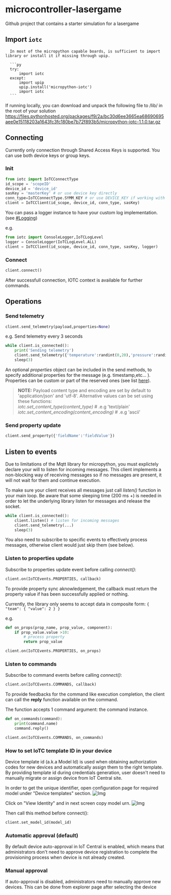 # microcontroller-lasergame
Github project that contains a starter simulation for a lasergame

## Import ``iotc``
      In most of the micropython capable boards, is sufficient to import library or install it if missing through upip.

      ```py
      try:
          import iotc
      except:
          import upip
          upip.install('micropython-iotc')
          import iotc
      ```

If running locally, you can download and unpack the following file to /lib/ in the root of your solution
https://files.pythonhosted.org/packages/f9/2a/bc30d6ee3665ea68690695aee0e15118203a1643fc3fc180be7b72f893b5/micropython-iotc-1.1.0.tar.gz

## Connecting
Currently only connection through Shared Access Keys is supported.
You can use both device keys or group keys.

### Init
```py
from iotc import IoTCConnectType
id_scope = 'scopeID'
device_id = 'device_id'
sasKey = 'masterKey' # or use device key directly
conn_type=IoTCConnectType.SYMM_KEY # or use DEVICE_KEY if working with device keys
client = IoTCClient(id_scope, device_id, conn_type, sasKey)
```

You can pass a logger instance to have your custom log implementation. (see [#Logging](#logging))

e.g.

```py
from iotc import ConsoleLogger,IoTCLogLevel
logger = ConsoleLogger(IoTCLogLevel.ALL)
client = IoTCClient(id_scope, device_id, conn_type, sasKey, logger)
```

### Connect

```py
client.connect()
```
After successfull connection, IOTC context is available for further commands.

## Operations

### Send telemetry

```py
client.send_telemetry(payload,properties=None)
```

e.g. Send telemetry every 3 seconds
```py
while client.is_connected():
    print('Sending telemetry')
    client.send_telemetry({'temperature':randint(0,20),'pressure':randint(0,20),'acceleration':{'x':randint(0,20),'y':randint(0,20)}})
    sleep(3)
```
An optional *properties* object can be included in the send methods, to specify additional properties for the message (e.g. timestamp,etc... ).
Properties can be custom or part of the reserved ones (see list [here](https://github.com/Azure/azure-iot-sdk-csharp/blob/master/iothub/device/src/MessageSystemPropertyNames.cs#L36)).

> **NOTE:** Payload content type and encoding are set by default to 'application/json' and 'utf-8'. Alternative values can be set using these functions:<br/>
_iotc.set_content_type(content_type)_ # .e.g 'text/plain'
_iotc.set_content_encoding(content_encoding)_ # .e.g 'ascii'
        
### Send property update
```py
client.send_property({'fieldName':'fieldValue'})
```

## Listen to events
Due to limitations of the Mqtt library for micropython, you must explictely declare your will to listen for incoming messages. This client implements a non-blocking way of receiving messages so if no messages are present, it will not wait for them and continue execution.

To make sure your client receives all messages just call _listen()_ function in your main loop. Be aware that some sleeping time (200 ms +) is needed in order to let the underlying library listen for messages and release the socket.

  ```py
  while client.is_connected():
      client.listen() # listen for incoming messages
      client.send_telemetry(...)
      sleep(3)
  ```
  You also need to subscribe to specific events to effectively process messages, otherwise client would just skip them (see below).

### Listen to properties update
Subscribe to properties update event before calling _connect()_:
```py
client.on(IoTCEvents.PROPERTIES, callback)
```
To provide property sync aknowledgement, the callback must return the 
property value if has been successfully applied or nothing.

Currently, the library only seems to accept data in composite form: 
`{ "team": { "value": 2 } }`

e.g.
```py
def on_props(prop_name, prop_value, component):
    if prop_value.value >10:
        # process property
        return prop_value

client.on(IoTCEvents.PROPERTIES, on_props)
```

### Listen to commands
Subscribe to command events before calling _connect()_:
```py
client.on(IoTCEvents.COMMANDS, callback)
```
To provide feedbacks for the command like execution completion, the client can call the **reply** function available on the command.

The function accepts 1 command argument: the command instance.
```py
def on_commands(command):
    print(command.name)
    command.reply()

client.on(IoTCEvents.COMMANDS, on_commands)
  ```

### How to set IoTC template ID in your device
Device template id (a.k.a Model Id) is used when obtaining authorization codes for new devices and automatically assign them to the right template. By providing template id during credentials generation, user doesn't need to manually migrate or assign device from IoT Central site.

In order to get the unique identifier, open configuration page for required model under "Device templates" section.
![Img](https://github.com/iot-for-all/iotc-micropython-client/tree/master/assets/modelId.png)

Click on "View Identity" and in next screen copy model urn.
![Img](https://github.com/iot-for-all/iotc-micropython-client/tree/master/assets/modelId_2.png)


Then call this method before connect():

```py
client.set_model_id(model_id)
```

 ### Automatic approval (default)
By default device auto-approval in IoT Central is enabled, which means that administrators don't need to approve device registration to complete the provisioning process when device is not already created.


### Manual approval
If auto-approval is disabled, administrators need to manually approve new devices.
This can be done from explorer page after selecting the device
